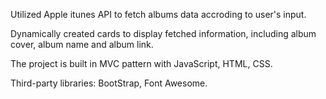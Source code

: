 Utilized Apple itunes API to fetch albums data accroding to user's input.

Dynamically created cards to display fetched information, including album cover, album name and album link.

The project is built in MVC pattern with JavaScript, HTML, CSS.

Third-party libraries: BootStrap, Font Awesome.